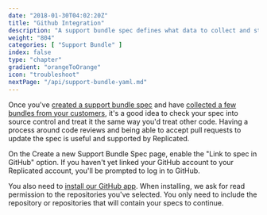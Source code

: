 ```yaml
---
date: "2018-01-30T04:02:20Z"
title: "Github Integration"
description: "A support bundle spec defines what data to collect and store in a support bundle."
weight: "804"
categories: [ "Support Bundle" ]
index: false
type: "chapter"
gradient: "orangeToOrange"
icon: "troubleshoot"
nextPage: "/api/support-bundle-yaml.md"
---
```


Once you've [created a support bundle spec](/guides/troubleshoot/spec) and have [collected a few bundles from your customers](/guides/support-bundle/generate), it's a good idea to check your spec into source control and treat it the same way you'd treat other code. Having a process around code reviews and being able to accept pull requests to update the spec is useful and supported by Replicated.

On the Create a new Support Bundle Spec page, enable the "Link to spec in GitHub" option. If you haven't yet linked your GitHub account to your Replicated account, you'll be prompted to log in to GitHub.

You also need to [install our GitHub app](https://github.com/apps/replicated). When installing, we ask for read permission to the repositories you've selected. You only need to include the repository or repositories that will contain your specs to continue.


